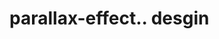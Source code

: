 # parallax-effect.. desgin                                                                                                                                          

